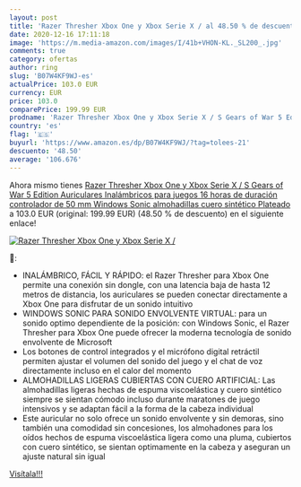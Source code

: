 ```yaml
---
layout: post
title: 'Razer Thresher Xbox One y Xbox Serie X / al 48.50 % de descuento'
date: 2020-12-16 17:11:18
image: 'https://m.media-amazon.com/images/I/41b+VHON-KL._SL200_.jpg'
comments: true
category: ofertas
author: ring
slug: 'B07W4KF9WJ-es'
actualPrice: 103.0 EUR
currency: EUR
price: 103.0
comparePrice: 199.99 EUR
prodname: 'Razer Thresher Xbox One y Xbox Serie X / S Gears of War 5 Edition Auriculares Inalámbricos para juegos 16 horas de duración controlador de 50 mm Windows Sonic almohadillas cuero sintético Plateado'
country: 'es'
flag: '🇪🇸'
buyurl: 'https://www.amazon.es/dp/B07W4KF9WJ/?tag=tolees-21'
descuento: '48.50'
average: '106.676'
---
```


Ahora mismo tienes [Razer Thresher Xbox One y Xbox Serie X / S Gears of War 5 Edition Auriculares Inalámbricos para juegos 16 horas de duración controlador de 50 mm Windows Sonic almohadillas cuero sintético Plateado](https://www.amazon.es/dp/B07W4KF9WJ/?tag=tolees-21) a 103.0 EUR (original: 199.99 EUR) (48.50 %  de descuento) en el siguiente enlace!

[![Razer Thresher Xbox One y Xbox Serie X /](https://m.media-amazon.com/images/I/41b+VHON-KL._SL200_.jpg)](https://www.amazon.es/dp/B07W4KF9WJ/?tag=tolees-21)

🔎:

- INALÁMBRICO, FÁCIL Y RÁPIDO: el Razer Thresher para Xbox One permite una conexión sin dongle, con una latencia baja de hasta 12 metros de distancia, los auriculares se pueden conectar directamente a Xbox One para disfrutar de un sonido intuitivo
- WINDOWS SONIC PARA SONIDO ENVOLVENTE VIRTUAL: para un sonido optimo dependiente de la posición: con Windows Sonic, el Razer Thresher para Xbox One puede ofrecer la moderna tecnología de sonido envolvente de Microsoft
- Los botones de control integrados y el micrófono digital retráctil permiten ajustar el volumen del sonido del juego y el chat de voz directamente incluso en el calor del momento
- ALMOHADILLAS LIGERAS CUBIERTAS CON CUERO ARTIFICIAL: Las almohadillas ligeras hechas de espuma viscoelástica y cuero sintético siempre se sientan cómodo incluso durante maratones de juego intensivos y se adaptan fácil a la forma de la cabeza individual
- Este auricular no solo ofrece un sonido envolvente y sin demoras, sino también una comodidad sin concesiones, los almohadones para los oídos hechos de espuma viscoelástica ligera como una pluma, cubiertos con cuero sintético, se sientan optimamente en la cabeza y aseguran un ajuste natural sin igual

[Visítala!!!](https://www.amazon.es/dp/B07W4KF9WJ/?tag=tolees-21)
